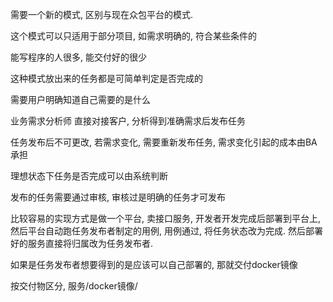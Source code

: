 需要一个新的模式, 区别与现在众包平台的模式.

这个模式可以只适用于部分项目, 如需求明确的, 符合某些条件的

能写程序的人很多, 能交付好的很少

这种模式放出来的任务都是可简单判定是否完成的

需要用户明确知道自己需要的是什么

业务需求分析师 直接对接客户, 分析得到准确需求后发布任务

任务发布后不可更改, 若需求变化, 需要重新发布任务, 需求变化引起的成本由BA承担

理想状态下任务是否完成可以由系统判断

发布的任务需要通过审核, 审核过是明确的任务才可发布

比较容易的实现方式是做一个平台, 卖接口服务, 开发者开发完成后部署到平台上, 然后平台自动跑任务发布者制定的用例, 用例通过, 将任务状态改为完成. 然后部署好的服务直接将归属改为任务发布者.

如果是任务发布者想要得到的是应该可以自己部署的, 那就交付docker镜像

按交付物区分, 服务/docker镜像/

